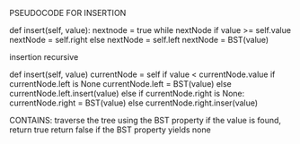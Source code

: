 PSEUDOCODE FOR INSERTION

def insert(self, value):
	nextnode = true
	while nextNode
		if value >= self.value
			nextNode = self.right
		else 
			nextNode = self.left
	nextNode = BST(value)
	
insertion recursive

def insert(self, value)
	currentNode = self
	if value < currentNode.value
		if currentNode.left is None
			currentNode.left = BST(value)
		else
			currentNode.left.insert(value)
	else
		if currentNode.right is None:
			currentNode.right = BST(value)
		else
			currentNode.right.inser(value)
			
CONTAINS:
traverse the tree using the BST property
if the value is found, return true
return false if the BST property yields none